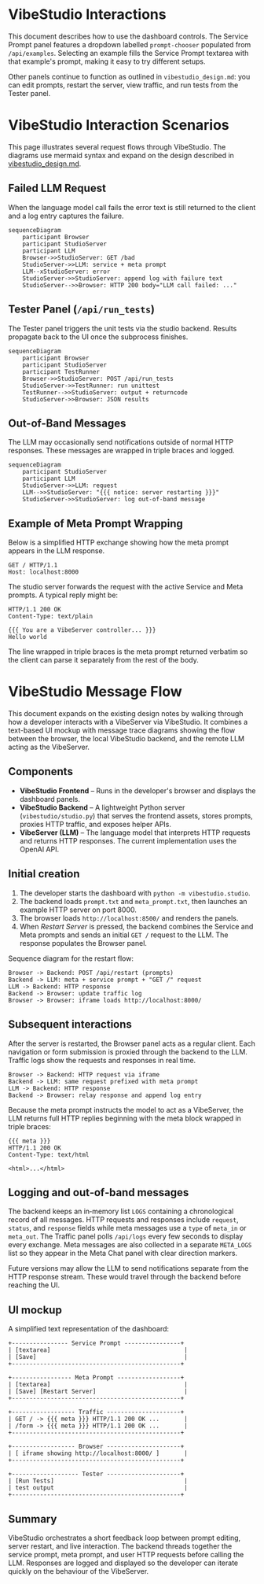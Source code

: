 # VibeStudio Interactions

This document describes how to use the dashboard controls. The Service Prompt panel features a dropdown labelled `prompt-chooser` populated from `/api/examples`. Selecting an example fills the Service Prompt textarea with that example's prompt, making it easy to try different setups.

Other panels continue to function as outlined in `vibestudio_design.md`: you can edit prompts, restart the server, view traffic, and run tests from the Tester panel.

# VibeStudio Interaction Scenarios

This page illustrates several request flows through VibeStudio. The diagrams use mermaid syntax and
expand on the design described in [vibestudio_design.md](vibestudio_design.md).

## Failed LLM Request

When the language model call fails the error text is still returned to the client
and a log entry captures the failure.

```mermaid
sequenceDiagram
    participant Browser
    participant StudioServer
    participant LLM
    Browser->>StudioServer: GET /bad
    StudioServer->>LLM: service + meta prompt
    LLM--xStudioServer: error
    StudioServer->>StudioServer: append log with failure text
    StudioServer-->>Browser: HTTP 200 body="LLM call failed: ..."
```

## Tester Panel (`/api/run_tests`)

The Tester panel triggers the unit tests via the studio backend. Results propagate
back to the UI once the subprocess finishes.

```mermaid
sequenceDiagram
    participant Browser
    participant StudioServer
    participant TestRunner
    Browser->>StudioServer: POST /api/run_tests
    StudioServer->>TestRunner: run unittest
    TestRunner-->>StudioServer: output + returncode
    StudioServer->>Browser: JSON results
```

## Out-of-Band Messages

The LLM may occasionally send notifications outside of normal HTTP responses.
These messages are wrapped in triple braces and logged.

```mermaid
sequenceDiagram
    participant StudioServer
    participant LLM
    StudioServer->>LLM: request
    LLM-->>StudioServer: "{{{ notice: server restarting }}}"
    StudioServer->>StudioServer: log out-of-band message
```

## Example of Meta Prompt Wrapping

Below is a simplified HTTP exchange showing how the meta prompt appears in the
LLM response.

```
GET / HTTP/1.1
Host: localhost:8000
```

The studio server forwards the request with the active Service and Meta prompts.
A typical reply might be:

```
HTTP/1.1 200 OK
Content-Type: text/plain

{{{ You are a VibeServer controller... }}}
Hello world
```

The line wrapped in triple braces is the meta prompt returned verbatim so the
client can parse it separately from the rest of the body.

# VibeStudio Message Flow

This document expands on the existing design notes by walking through how a developer interacts with a VibeServer via VibeStudio. It combines a text-based UI mockup with message trace diagrams showing the flow between the browser, the local VibeStudio backend, and the remote LLM acting as the VibeServer.

## Components

* **VibeStudio Frontend** – Runs in the developer's browser and displays the dashboard panels.
* **VibeStudio Backend** – A lightweight Python server (`vibestudio/studio.py`) that serves the frontend assets, stores prompts, proxies HTTP traffic, and exposes helper APIs.
* **VibeServer (LLM)** – The language model that interprets HTTP requests and returns HTTP responses. The current implementation uses the OpenAI API.

## Initial creation

1. The developer starts the dashboard with `python -m vibestudio.studio`.
2. The backend loads `prompt.txt` and `meta_prompt.txt`, then launches an example HTTP server on port 8000.
3. The browser loads `http://localhost:8500/` and renders the panels.
4. When *Restart Server* is pressed, the backend combines the Service and Meta prompts and sends an initial `GET /` request to the LLM. The response populates the Browser panel.

Sequence diagram for the restart flow:

```
Browser -> Backend: POST /api/restart (prompts)
Backend -> LLM: meta + service prompt + "GET /" request
LLM -> Backend: HTTP response
Backend -> Browser: update traffic log
Browser -> Browser: iframe loads http://localhost:8000/
```

## Subsequent interactions

After the server is restarted, the Browser panel acts as a regular client. Each navigation or form submission is proxied through the backend to the LLM. Traffic logs show the requests and responses in real time.

```
Browser -> Backend: HTTP request via iframe
Backend -> LLM: same request prefixed with meta prompt
LLM -> Backend: HTTP response
Backend -> Browser: relay response and append log entry
```

Because the meta prompt instructs the model to act as a VibeServer, the LLM returns full HTTP replies beginning with the meta block wrapped in triple braces:

```
{{{ meta }}}
HTTP/1.1 200 OK
Content-Type: text/html

<html>...</html>
```

## Logging and out‑of‑band messages

The backend keeps an in‑memory list `LOGS` containing a chronological record of
all messages. HTTP requests and responses include `request`, `status`, and
`response` fields while meta messages use a `type` of `meta_in` or `meta_out`.
The Traffic panel polls `/api/logs` every few seconds to display every exchange.
Meta messages are also collected in a separate `META_LOGS` list so they appear in
the Meta Chat panel with clear direction markers.

Future versions may allow the LLM to send notifications separate from the HTTP response stream. These would travel through the backend before reaching the UI.

## UI mockup

A simplified text representation of the dashboard:

```
+---------------- Service Prompt ----------------+
| [textarea]                                      |
| [Save]                                          |
+------------------------------------------------+

+----------------- Meta Prompt ------------------+
| [textarea]                                      |
| [Save] [Restart Server]                         |
+------------------------------------------------+

+------------------ Traffic ---------------------+
| GET / -> {{{ meta }}} HTTP/1.1 200 OK ...       |
| /form -> {{{ meta }}} HTTP/1.1 200 OK ...       |
+------------------------------------------------+

+------------------ Browser ---------------------+
| [ iframe showing http://localhost:8000/ ]       |
+------------------------------------------------+

+------------------- Tester ---------------------+
| [Run Tests]                                     |
| test output                                     |
+------------------------------------------------+
```

## Summary

VibeStudio orchestrates a short feedback loop between prompt editing, server restart, and live interaction. The backend threads together the service prompt, meta prompt, and user HTTP requests before calling the LLM. Responses are logged and displayed so the developer can iterate quickly on the behaviour of the VibeServer.

